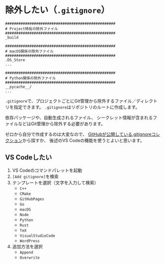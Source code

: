 # 除外したい（`.gitignore`）

```unixconfig
##################################################
# Project特有の除外ファイル
##################################################
_build

##################################################
# macOS関係の除外ファイル
##################################################
.DS_Store
...

##################################################
# Python関係の除外ファイル
##################################################
__pycache__/
...
```

`.gitignore`で、プロジェクトごとにGit管理から除外するファイル／ディレクトリを指定できます。
`.gitignore`はリポジトリのルートに作成します。

依存パッケージや、自動生成されるファイル、
シークレット情報が含まれるファイルなどはGit管理から除外する必要があります。

ゼロから自分で作成するのは大変なので、
[GitHubが公開している.gitignoreコレクション](https://github.com/github/gitignore)から探すか、
後述のVS Codeの機能を使うとよいと思います。

## VS Codeしたい

1. VS Codeのコマンドパレットを起動
2. `[Add gitignore]`を検索
3. テンプレートを選択（文字を入力して検索）
   - `C++`
   - `CMake`
   - `GitHubPages`
   - `Go`
   - `macOS`
   - `Node`
   - `Python`
   - `Rust`
   - `TeX`
   - `VisualStudioCode`
   - `WordPress`
4. 追加方法を選択
    - `Append`
    - `Overwrite`
